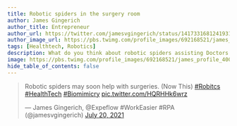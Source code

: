 ```yaml
---
title: Robotic spiders in the surgery room
author: James Gingerich
author_title: Entrepreneur
author_url: https://twitter.com/jamesvgingerich/status/1417331681241931782
author_image_url: https://pbs.twimg.com/profile_images/692168521/james_profile_400x400.jpg
tags: [Healthtech, Robotics]
description: What do you think about robotic spiders assisting Doctors with surgery?
image: https://pbs.twimg.com/profile_images/692168521/james_profile_400x400.jpg
hide_table_of_contents: false
---
```

<blockquote class="twitter-tweet"><p lang="en" dir="ltr">Robotic spiders may soon help with surgeries. (Now This) <a href="https://twitter.com/hashtag/Robitcs?src=hash&amp;ref_src=twsrc%5Etfw">#Robitcs</a> <a href="https://twitter.com/hashtag/HealthTech?src=hash&amp;ref_src=twsrc%5Etfw">#HealthTech</a> <a href="https://twitter.com/hashtag/Biomimicry?src=hash&amp;ref_src=twsrc%5Etfw">#Biomimicry</a> <a href="https://t.co/HQRHHk6wrz">pic.twitter.com/HQRHHk6wrz</a></p>&mdash; James Gingerich, @Expeflow #WorkEasier #RPA (@jamesvgingerich) <a href="https://twitter.com/jamesvgingerich/status/1417331681241931782?ref_src=twsrc%5Etfw">July 20, 2021</a></blockquote> <script async src="https://platform.twitter.com/widgets.js" charset="utf-8"></script>
